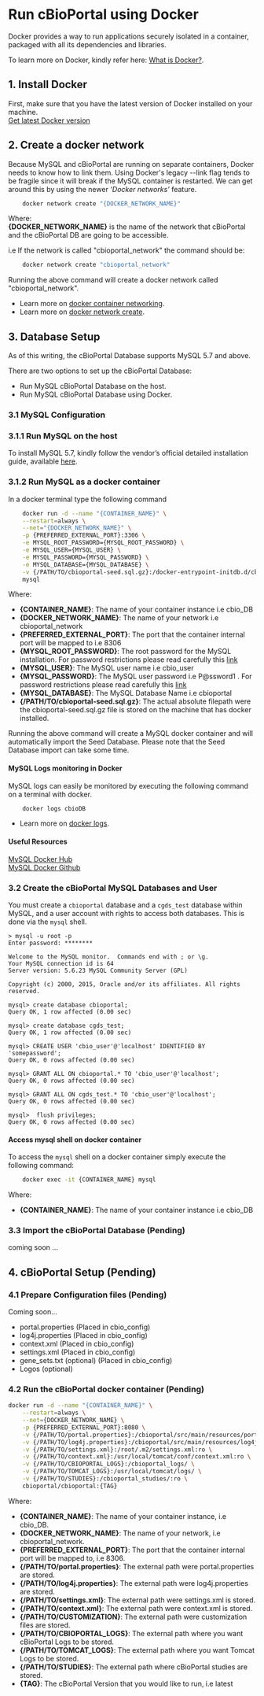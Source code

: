 Run cBioPortal using Docker
===

Docker provides a way to run applications securely isolated in a container, packaged with all its dependencies and libraries.

To learn more on Docker, kindly refer here: [What is Docker?](https://www.docker.com/what-docker).

## 1. Install Docker

First, make sure that you have the latest version of Docker installed on your machine.    
[Get latest Docker version](https://www.docker.com/products/overview#/install_the_platform)

## 2. Create a docker network

Because MySQL and cBioPortal are running on separate containers, Docker needs to know how to link them. Using Docker's legacy --link flag tends to be fragile since it will break if the MySQL container is restarted. We can get around this by using the newer *‘Docker networks’* feature.

```bash
	docker network create "{DOCKER_NETWORK_NAME}"
```
Where:    
**{DOCKER_NETWORK_NAME}** is the name of the network that cBioPortal and the cBioPortal DB are going to be accessible.

i.e If the network is called "cbioportal_network" the command should be:

```bash
	docker network create "cbioportal_network"
```

Running the above command will create a docker network called "cbioportal_network".

- Learn more on [docker container networking](https://docs.docker.com/engine/userguide/networking/).
- Learn more on [docker network create](https://docs.docker.com/engine/reference/commandline/network_create/).

## 3. Database Setup

As of this writing, the cBioPortal Database supports MySQL 5.7 and above.    

There are two options to set up the cBioPortal Database:    
- Run MySQL cBioPortal Database on the host.    
- Run MySQL cBioPortal Database using Docker.    

### 3.1 MySQL Configuration

### 3.1.1 Run MySQL on the host

To install MySQL 5.7, kindly follow the vendor’s official detailed installation guide, available [here](http://dev.mysql.com/doc/refman/5.7/en/installing.html).

### 3.1.2 Run MySQL as a docker container

In a docker terminal type the following command

```bash
	docker run -d --name "{CONTAINER_NAME}" \
    --restart=always \
    --net="{DOCKER_NETWORK_NAME}" \
    -p {PREFERRED_EXTERNAL_PORT}:3306 \
    -e MYSQL_ROOT_PASSWORD={MYSQL_ROOT_PASSWORD} \
    -e MYSQL_USER={MYSQL_USER} \
    -e MYSQL_PASSWORD={MYSQL_PASSWORD} \
    -e MYSQL_DATABASE={MYSQL_DATABASE} \
    -v {/PATH/TO/cbioportal-seed.sql.gz}:/docker-entrypoint-initdb.d/cbioportal-seed.sql.gz:ro \
    mysql
```

Where:    
- **{CONTAINER_NAME}**: The name of your container instance i.e cbio_DB
- **{DOCKER_NETWORK_NAME}**: The name of your network i.e cbioportal_network
- **{PREFERRED_EXTERNAL_PORT}**: The port that the container internal port will be mapped to i.e 8306
- **{MYSQL_ROOT_PASSWORD}**: The root password for the MySQL installation. For password restrictions please read carefully this [link](http://dev.mysql.com/doc/refman/5.7/en/user-names.html)
- **{MYSQL_USER}**: The MySQL user name i.e cbio_user
- **{MYSQL_PASSWORD}**: The MySQL user password i.e P@ssword1 . For password restrictions please read carefully this [link](http://dev.mysql.com/doc/refman/5.7/en/user-names.html)
- **{MYSQL_DATABASE}**: The MySQL Database Name i.e cbioportal
- **{/PATH/TO/cbioportal-seed.sql.gz}**: The actual absolute filepath were the cbioportal-seed.sql.gz file is stored on the machine that has docker installed.

Running the above command will create a MySQL docker container and will automatically import the Seed Database.
Please note that the Seed Database import can take some time.


#### MySQL Logs monitoring in Docker

MySQL logs can easily be monitored by executing the following command on a terminal with docker.

```bash
	docker logs cbioDB
```

- Learn more on [docker logs](https://docs.docker.com/engine/reference/commandline/logs/).

#### Useful Resources

[MySQL Docker Hub](https://hub.docker.com/_/mysql/)    
[MySQL Docker Github](https://github.com/docker-library/docs/tree/master/mysql)

### 3.2 Create the cBioPortal MySQL Databases and User

You must create a `cbioportal` database and a `cgds_test` database within MySQL, and a user account with rights to access both databases.  This is done via the `mysql` shell.

    > mysql -u root -p
    Enter password: ********

    Welcome to the MySQL monitor.  Commands end with ; or \g.
    Your MySQL connection id is 64
    Server version: 5.6.23 MySQL Community Server (GPL)

    Copyright (c) 2000, 2015, Oracle and/or its affiliates. All rights reserved.

    mysql> create database cbioportal;
    Query OK, 1 row affected (0.00 sec)

    mysql> create database cgds_test;
    Query OK, 1 row affected (0.00 sec)

    mysql> CREATE USER 'cbio_user'@'localhost' IDENTIFIED BY 'somepassword';
    Query OK, 0 rows affected (0.00 sec)

    mysql> GRANT ALL ON cbioportal.* TO 'cbio_user'@'localhost';
    Query OK, 0 rows affected (0.00 sec)

    mysql> GRANT ALL ON cgds_test.* TO 'cbio_user'@'localhost';
    Query OK, 0 rows affected (0.00 sec)

    mysql>  flush privileges;
    Query OK, 0 rows affected (0.00 sec)

#### Access mysql shell on docker container

To access the `mysql` shell on a docker container simply execute the following command:

```bash
	docker exec -it {CONTAINER_NAME} mysql
```

Where:    
- **{CONTAINER_NAME}**: The name of your container instance i.e cbio_DB

### 3.3 Import the cBioPortal Database (Pending)

coming soon ...

## 4. cBioPortal Setup (Pending)

### 4.1 Prepare Configuration files (Pending)

Coming soon...
- portal.properties (Placed in cbio_config)
- log4j.properties (Placed in cbio_config)
- context.xml (Placed in cbio_config)
- settings.xml (Placed in cbio_config)
- gene_sets.txt (optional) (Placed in cbio_config)
- Logos (optional)

### 4.2 Run the cBioPortal docker container (Pending)

```bash
docker run -d --name "{CONTAINER_NAME}" \
    --restart=always \
    --net={DOCKER_NETWORK_NAME} \
    -p {PREFERRED_EXTERNAL_PORT}:8080 \
    -v {/PATH/TO/portal.properties}:/cbioportal/src/main/resources/portal.properties:ro \
	-v {/PATH/TO/log4j.properties}:/cbioportal/src/main/resources/log4j.properties:ro \
	-v {/PATH/TO/settings.xml}:/root/.m2/settings.xml:ro \
	-v {/PATH/TO/context.xml}:/usr/local/tomcat/conf/context.xml:ro \
	-v {/PATH/TO/CBIOPORTAL_LOGS}:/cbioportal_logs/ \
	-v {/PATH/TO/TOMCAT_LOGS}:/usr/local/tomcat/logs/ \
    -v {/PATH/TO/STUDIES}:/cbioportal_studies/:ro \
    cbioportal/cbioportal:{TAG}
```

Where:    
- **{CONTAINER_NAME}**: The name of your container instance, i.e cbio_DB.
- **{DOCKER_NETWORK_NAME}**: The name of your network, i.e cbioportal_network.
- **{PREFERRED_EXTERNAL_PORT}**: The port that the container internal port will be mapped to, i.e 8306.
- **{/PATH/TO/portal.properties}**: The external path were portal.properties are stored.
- **{/PATH/TO/log4j.properties}**: The external path were log4j.properties are stored.
- **{/PATH/TO/settings.xml}**: The external path were settings.xml is stored.
- **{/PATH/TO/context.xml}**: The external path were context.xml is stored.
- **{/PATH/TO/CUSTOMIZATION}**: The external path were customization files are stored.
- **{/PATH/TO/CBIOPORTAL_LOGS}**: The external path where you want cBioPortal Logs to be stored.
- **{/PATH/TO/TOMCAT_LOGS}**: The external path where you want Tomcat Logs to be stored.
- **{/PATH/TO/STUDIES}**: The external path where cBioPortal studies are stored.
- **{TAG}**: The cBioPortal Version that you would like to run, i.e latest